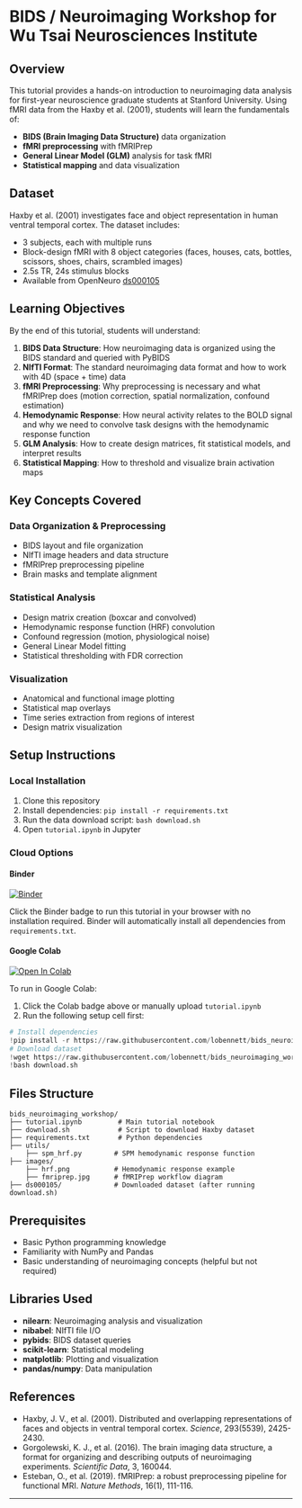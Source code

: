 # BIDS / Neuroimaging Workshop for Wu Tsai Neurosciences Institute

## Overview

This tutorial provides a hands-on introduction to neuroimaging data analysis for first-year neuroscience graduate students at Stanford University. Using fMRI data from the Haxby et al. (2001), students will learn the fundamentals of:

- **BIDS (Brain Imaging Data Structure)** data organization
- **fMRI preprocessing** with fMRIPrep
- **General Linear Model (GLM)** analysis for task fMRI
- **Statistical mapping** and data visualization

## Dataset

Haxby et al. (2001) investigates face and object representation in human ventral temporal cortex. The dataset includes:

- 3 subjects, each with multiple runs
- Block-design fMRI with 8 object categories (faces, houses, cats, bottles, scissors, shoes, chairs, scrambled images)
- 2.5s TR, 24s stimulus blocks
- Available from OpenNeuro [ds000105](https://openneuro.org/datasets/ds000105/versions/3.0.0)

## Learning Objectives

By the end of this tutorial, students will understand:

1. **BIDS Data Structure**: How neuroimaging data is organized using the BIDS standard and queried with PyBIDS
2. **NIfTI Format**: The standard neuroimaging data format and how to work with 4D (space + time) data
3. **fMRI Preprocessing**: Why preprocessing is necessary and what fMRIPrep does (motion correction, spatial normalization, confound estimation)
4. **Hemodynamic Response**: How neural activity relates to the BOLD signal and why we need to convolve task designs with the hemodynamic response function
5. **GLM Analysis**: How to create design matrices, fit statistical models, and interpret results
6. **Statistical Mapping**: How to threshold and visualize brain activation maps

## Key Concepts Covered

### Data Organization & Preprocessing

- BIDS layout and file organization
- NIfTI image headers and data structure
- fMRIPrep preprocessing pipeline
- Brain masks and template alignment

### Statistical Analysis

- Design matrix creation (boxcar and convolved)
- Hemodynamic response function (HRF) convolution
- Confound regression (motion, physiological noise)
- General Linear Model fitting
- Statistical thresholding with FDR correction

### Visualization

- Anatomical and functional image plotting
- Statistical map overlays
- Time series extraction from regions of interest
- Design matrix visualization

## Setup Instructions

### Local Installation

1. Clone this repository
2. Install dependencies: `pip install -r requirements.txt`
3. Run the data download script: `bash download.sh`
4. Open `tutorial.ipynb` in Jupyter

### Cloud Options

#### Binder

[![Binder](https://mybinder.org/badge_logo.svg)](https://mybinder.org/v2/gh/lobennett/bids_neuroimaging_workshop/main?filepath=tutorial.ipynb)

Click the Binder badge to run this tutorial in your browser with no installation required. Binder will automatically install all dependencies from `requirements.txt`.

#### Google Colab

[![Open In Colab](https://colab.research.google.com/assets/colab-badge.svg)](https://colab.research.google.com/github/lobennett/bids_neuroimaging_workshop/blob/main/tutorial.ipynb)

To run in Google Colab:

1. Click the Colab badge above or manually upload `tutorial.ipynb`
2. Run the following setup cell first:

```python
# Install dependencies
!pip install -r https://raw.githubusercontent.com/lobennett/bids_neuroimaging_workshop/main/requirements.txt
# Download dataset
!wget https://raw.githubusercontent.com/lobennett/bids_neuroimaging_workshop/main/download.sh
!bash download.sh
```

## Files Structure

```
bids_neuroimaging_workshop/
├── tutorial.ipynb         # Main tutorial notebook
├── download.sh            # Script to download Haxby dataset
├── requirements.txt       # Python dependencies
├── utils/
    ├── spm_hrf.py        # SPM hemodynamic response function
├── images/
    ├── hrf.png           # Hemodynamic response example
    ├── fmriprep.jpg      # fMRIPrep workflow diagram
├── ds000105/             # Downloaded dataset (after running download.sh)
```

## Prerequisites

- Basic Python programming knowledge
- Familiarity with NumPy and Pandas
- Basic understanding of neuroimaging concepts (helpful but not required)

## Libraries Used

- **nilearn**: Neuroimaging analysis and visualization
- **nibabel**: NIfTI file I/O
- **pybids**: BIDS dataset queries
- **scikit-learn**: Statistical modeling
- **matplotlib**: Plotting and visualization
- **pandas/numpy**: Data manipulation

## References

- Haxby, J. V., et al. (2001). Distributed and overlapping representations of faces and objects in ventral temporal cortex. _Science_, 293(5539), 2425-2430.
- Gorgolewski, K. J., et al. (2016). The brain imaging data structure, a format for organizing and describing outputs of neuroimaging experiments. _Scientific Data_, 3, 160044.
- Esteban, O., et al. (2019). fMRIPrep: a robust preprocessing pipeline for functional MRI. _Nature Methods_, 16(1), 111-116.

---

